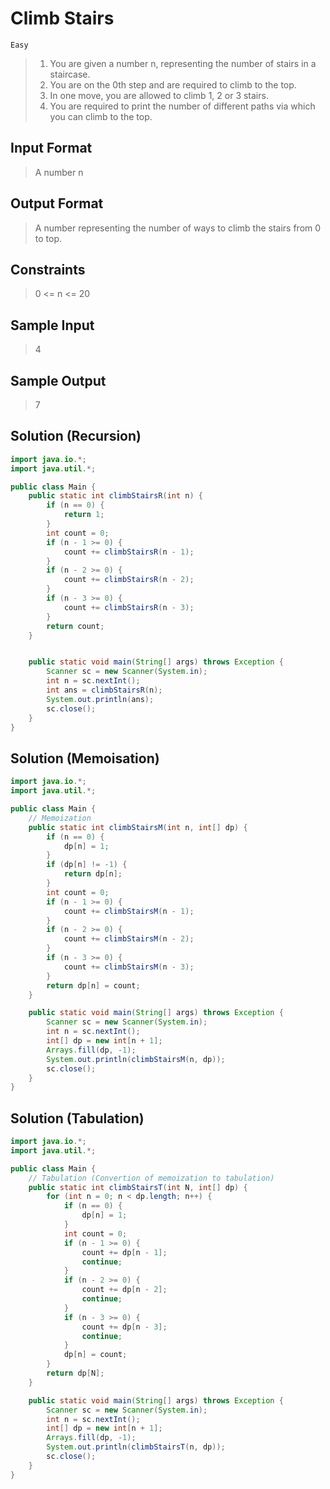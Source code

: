 # Climb Stairs

`Easy`

> 1. You are given a number n, representing the number of stairs in a staircase.
> 2. You are on the 0th step and are required to climb to the top.
> 3. In one move, you are allowed to climb 1, 2 or 3 stairs.
> 4. You are required to print the number of different paths via which you can climb to the top.

## Input Format

> A number n

## Output Format

> A number representing the number of ways to climb the stairs from 0 to top.

## Constraints

> 0 <= n <= 20

## Sample Input

> 4

## Sample Output

> 7

## Solution (Recursion)

```java
import java.io.*;
import java.util.*;

public class Main {
    public static int climbStairsR(int n) {
        if (n == 0) {
            return 1;
        }
        int count = 0;
        if (n - 1 >= 0) {
            count += climbStairsR(n - 1);
        }
        if (n - 2 >= 0) {
            count += climbStairsR(n - 2);
        }
        if (n - 3 >= 0) {
            count += climbStairsR(n - 3);
        }
        return count;
    }


    public static void main(String[] args) throws Exception {
        Scanner sc = new Scanner(System.in);
        int n = sc.nextInt();
        int ans = climbStairsR(n);
        System.out.println(ans);
        sc.close();
    }
}
```

## Solution (Memoisation)

```java
import java.io.*;
import java.util.*;

public class Main {
    // Memoization
    public static int climbStairsM(int n, int[] dp) {
        if (n == 0) {
            dp[n] = 1;
        }
        if (dp[n] != -1) {
            return dp[n];
        }
        int count = 0;
        if (n - 1 >= 0) {
            count += climbStairsM(n - 1);
        }
        if (n - 2 >= 0) {
            count += climbStairsM(n - 2);
        }
        if (n - 3 >= 0) {
            count += climbStairsM(n - 3);
        }
        return dp[n] = count;
    }

    public static void main(String[] args) throws Exception {
        Scanner sc = new Scanner(System.in);
        int n = sc.nextInt();
        int[] dp = new int[n + 1];
        Arrays.fill(dp, -1);
        System.out.println(climbStairsM(n, dp));
        sc.close();
    }
}
```

## Solution (Tabulation)

```java
import java.io.*;
import java.util.*;

public class Main {
    // Tabulation (Convertion of memoization to tabulation)
    public static int climbStairsT(int N, int[] dp) {
        for (int n = 0; n < dp.length; n++) {
            if (n == 0) {
                dp[n] = 1;
            }
            int count = 0;
            if (n - 1 >= 0) {
                count += dp[n - 1];
                continue;
            }
            if (n - 2 >= 0) {
                count += dp[n - 2];
                continue;
            }
            if (n - 3 >= 0) {
                count += dp[n - 3];
                continue;
            }
            dp[n] = count;
        }
        return dp[N];
    }

    public static void main(String[] args) throws Exception {
        Scanner sc = new Scanner(System.in);
        int n = sc.nextInt();
        int[] dp = new int[n + 1];
        Arrays.fill(dp, -1);
        System.out.println(climbStairsT(n, dp));
        sc.close();
    }
}
```
